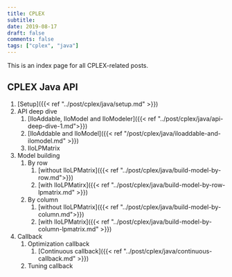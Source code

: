 ```yaml
---
title: CPLEX
subtitle: 
date: 2019-08-17
draft: false
comments: false
tags: ["cplex", "java"]
---
```


This is an index page for all CPLEX-related posts.
<!-- [By column]({{< ref "">}}) -->

## CPLEX Java API

1. [Setup]({{< ref "../post/cplex/java/setup.md" >}})
2. API deep dive
   1. [IloAddable, IloModel and IloModeler]({{< ref "../post/cplex/java/api-deep-dive-1.md">}})
   2. [IloAddable and IloModel]({{< ref "/post/cplex/java/iloaddable-and-ilomodel.md" >}})
   3. IloLPMatrix
3. Model building
   1. By row
      1. [without IloLPMatrix]({{< ref "../post/cplex/java/build-model-by-row.md">}})
      2. [with IloLPMatirx]({{< ref "../post/cplex/java/build-model-by-row-lpmatrix.md" >}})
   2. By column
      1. [without IloLPMatrix]({{< ref "../post/cplex/java/build-model-by-column.md">}})
      2. [with IloLPMatrix]({{< ref "../post/cplex/java/build-model-by-column-lpmatrix.md" >}})
4. Callback
   1. Optimization callback
      1. [Continuous callback]({{< ref "../post/cplex/java/continuous-callback.md" >}})
   2. Tuning callback